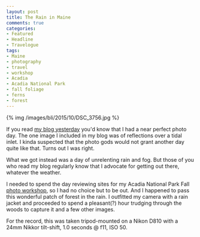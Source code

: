```yaml
---
layout: post
title: The Rain in Maine
comments: true
categories:
- Featured
- Headline
- Travelogue
tags:
- Maine
- photography
- travel
- workshop
- Acadia
- Acadia National Park
- fall foliage
- ferns
- forest
---
```


{% img /images/bli/2015/10/DSC_3756.jpg %}

If you read [my blog yesterday](http://www.lesterpickerphoto.com/2015/10/12/maine-fall/) you'd know that I had a near perfect photo day. The one image I included in my blog was of reflections over a tidal inlet. I kinda suspected that the photo gods would not grant another day quite like that. Turns out I was right. 

<!--more-->

What we got instead was a day of unrelenting rain and fog. But those of you who read my blog regularly know that I advocate for getting out there, whatever the weather. 

I needed to spend the day reviewing sites for my Acadia National Park Fall [photo workshop](http://www.lesterpickerphoto.com/workshops/upcoming-workshops.html), so I had no choice but to be out. And I happened to pass this wonderful patch of forest in the rain. I outfitted my camera with a rain jacket and proceeded to spend a pleasant(?) hour trudging through the woods to capture it and a few other images. 

For the record, this was taken tripod-mounted on a Nikon D810 with a 24mm Nikkor tilt-shift, 1.0 seconds @ f11, ISO 50.  